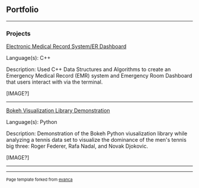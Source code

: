 ## Portfolio

---

### Projects 

[Electronic Medical Record System/ER Dashboard](/sample_page)

Language(s): C++

Description: Used C++ Data Structures and Algorithms to create an Emergency Medical Record (EMR) system and Emergency Room Dashboard that users interact with via the terminal.

[IMAGE?]

---
[Bokeh Visualization Library Demonstration](/pdf/sample_presentation.pdf)

Language(s): Python

Description: Demonstration of the Bokeh Python viusalization library while analyzing a tennis data set to visualize the dominance of the men's tennis big three: Roger Federer, Rafa Nadal, and Novak Djokovic.

[IMAGE?]

---


---
<p style="font-size:11px">Page template forked from <a href="https://github.com/evanca/quick-portfolio">evanca</a></p>
<!-- Remove above link if you don't want to attibute -->
